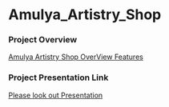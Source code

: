 # Amulya_Artistry_Shop

### Project Overview 
[Amulya Artistry Shop OverView Features](https://drive.google.com/file/d/12f7A5uIeZMuSxbpJcDrlKZmqfg3wClOV/view?usp=sharing "Amulya Artistry Shop OverView Features")

### Project Presentation Link
[Please look out Presentation](https://www.canva.com/design/DAFubtjLYVQ/MzmexoxpoX91PjqD1Nz17w/edit?utm_content=DAFubtjLYVQ&utm_campaign=designshare&utm_medium=link2&utm_source=sharebutton)
